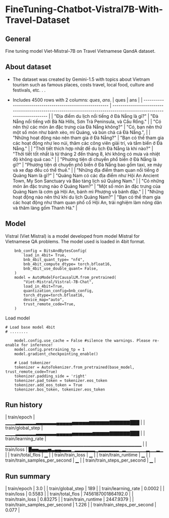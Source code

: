 # FineTuning-Chatbot-Vistral7B-With-Travel-Dataset

## General

Fine tuning model Viet-Mistral-7B on Travel Vietnamese QandA dataset.

  

## About dataset

- The dataset was created by Gemini-1.5 with topics about Vietnam tourism such as famous places, costs travel, local food, culture and festivals, etc. . .

- Includes 4500 rows with 2 columns: *ques*, *ans*.
| ques                                                      | ans                                                                                                                  |
| --------------------------------------------------------- | -------------------------------------------------------------------------------------------------------------------- |
| "Địa điểm du lịch nổi tiếng ở Đà Nẵng là gì?"             | "Đà Nẵng nổi tiếng với Bà Nà Hills, Sơn Trà Peninsula, và Cầu Rồng."                                                 |
| "Có nên thử các món ăn đặc trưng của Đà Nẵng không?"      | "Có, bạn nên thử một số món như bánh xèo, mì Quảng, và bún chả cá Đà Nẵng.",                                         |
| "Những hoạt động nào nên tham gia ở Đà Nẵng?"             | "Bạn có thể tham gia các hoạt động như leo núi, thăm các công viên giải trí, và tắm biển ở Đà Nẵng."                 |
| "Thời tiết thích hợp nhất để du lịch Đà Nẵng là khi nào?" | "Thời tiết tốt nhất là từ tháng 2 đến tháng 8, khi không có mưa và nhiệt độ không quá cao."                          |
| "Phương tiện di chuyển phổ biến ở Đà Nẵng là gì?"         | "Phương tiện di chuyển phổ biến ở Đà Nẵng bao gồm taxi, xe máy và xe đạp đều có thể thuê."                           |
| "Những địa điểm tham quan nổi tiếng ở Quảng Nam là gì?"   | "Quảng Nam có các địa điểm như Hội An Ancient Town, My Son Sanctuary và Bảo tàng lịch sử Quảng Nam."                 |
| "Có những món ăn đặc trưng nào ở Quảng Nam?"              | "Một số món ăn đặc trưng của Quảng Nam là cơm gà Hội An, bánh mì Phượng và bánh đập."                                |
| "Những hoạt động nào nên thử khi du lịch Quảng Nam?"      | "Bạn có thể tham gia các hoạt động như tham quan phố cổ Hội An, trải nghiệm làm nông dân và thăm làng gốm Thanh Hà." |

## Model

Vistral (Viet Mistral) is a model developed from model Mistral for Vietnamese QA problems.
The model used is loaded in 4bit format.

```
    bnb_config = BitsAndBytesConfig(
        load_in_4bit= True,
        bnb_4bit_quant_type= "nf4",
        bnb_4bit_compute_dtype= torch.bfloat16,
        bnb_4bit_use_double_quant= False,
    )
    model = AutoModelForCausalLM.from_pretrained(
        "Viet-Mistral/Vistral-7B-Chat",
        load_in_4bit=True,
        quantization_config=bnb_config,
        torch_dtype=torch.bfloat16,
        device_map="auto",
        trust_remote_code=True,
    )
```
Load model
```
# Load base model 4bit
# ........

    model.config.use_cache = False #silence the warnings. Please re-enable for inference!
    model.config.pretraining_tp = 1
    model.gradient_checkpointing_enable()

    # Load tokenizer
    tokenizer = AutoTokenizer.from_pretrained(base_model, trust_remote_code=True)
    tokenizer.padding_side = 'right'
    tokenizer.pad_token = tokenizer.eos_token
    tokenizer.add_eos_token = True
    tokenizer.bos_token, tokenizer.eos_token
```

## Run history

| train/epoch                    | ▁▁▁▂▂▂▂▂▂▃▃▃▃▃▃▄▄▄▄▄▅▅▅▅▅▆▆▆▆▆▆▇▇▇▇▇▇███ |
| train/global_step              | ▁▁▁▂▂▂▂▂▂▃▃▃▃▃▃▄▄▄▄▄▅▅▅▅▅▅▆▆▆▆▆▇▇▇▇▇▇███ |
| train/learning_rate            | ▁▁▁▁▁▁▁▁▁▁▁▁▁▁▁▁▁▁▁▁▁▁▁▁▁▁▁▁▁▁▁▁▁▁▁▁▁▁▁▁ |
| train/loss                     | █▅▅▄▄▄▅▃▄▄▃▃▃▁▂▂▂▂▂▂▁▂▂▂▂▂▂▁▂▁▁▁▁▁▁▂▁▁▂▁ |
| train/total_flos               | ▁                                        |
| train/train_loss               | ▁                                        |
| train/train_runtime            | ▁                                        |
| train/train_samples_per_second | ▁                                        |
| train/train_steps_per_second   | ▁                                        |


## Run summary

| train/epoch                    | 3.0                |
| train/global_step              | 189                |
| train/learning_rate            | 0.0002             |
| train/loss                     | 0.5583             |
| train/total_flos               | 7456187001864192.0 |
| train/train_loss               | 0.83275            |
| train/train_runtime            | 2447.9379          |
| train/train_samples_per_second | 1.226              |
| train/train_steps_per_second   | 0.077              |